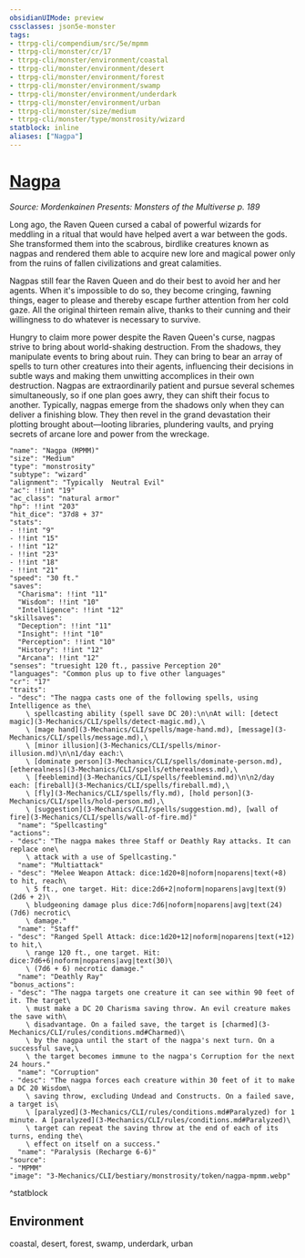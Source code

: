 ```yaml
---
obsidianUIMode: preview
cssclasses: json5e-monster
tags:
- ttrpg-cli/compendium/src/5e/mpmm
- ttrpg-cli/monster/cr/17
- ttrpg-cli/monster/environment/coastal
- ttrpg-cli/monster/environment/desert
- ttrpg-cli/monster/environment/forest
- ttrpg-cli/monster/environment/swamp
- ttrpg-cli/monster/environment/underdark
- ttrpg-cli/monster/environment/urban
- ttrpg-cli/monster/size/medium
- ttrpg-cli/monster/type/monstrosity/wizard
statblock: inline
aliases: ["Nagpa"]
---
```

# [Nagpa](3-Mechanics\CLI\bestiary\monstrosity/nagpa-mpmm.md)
*Source: Mordenkainen Presents: Monsters of the Multiverse p. 189*  

Long ago, the Raven Queen cursed a cabal of powerful wizards for meddling in a ritual that would have helped avert a war between the gods. She transformed them into the scabrous, birdlike creatures known as nagpas and rendered them able to acquire new lore and magical power only from the ruins of fallen civilizations and great calamities.

Nagpas still fear the Raven Queen and do their best to avoid her and her agents. When it's impossible to do so, they become cringing, fawning things, eager to please and thereby escape further attention from her cold gaze. All the original thirteen remain alive, thanks to their cunning and their willingness to do whatever is necessary to survive.

Hungry to claim more power despite the Raven Queen's curse, nagpas strive to bring about world-shaking destruction. From the shadows, they manipulate events to bring about ruin. They can bring to bear an array of spells to turn other creatures into their agents, influencing their decisions in subtle ways and making them unwitting accomplices in their own destruction. Nagpas are extraordinarily patient and pursue several schemes simultaneously, so if one plan goes awry, they can shift their focus to another. Typically, nagpas emerge from the shadows only when they can deliver a finishing blow. They then revel in the grand devastation their plotting brought about—looting libraries, plundering vaults, and prying secrets of arcane lore and power from the wreckage.

```statblock
"name": "Nagpa (MPMM)"
"size": "Medium"
"type": "monstrosity"
"subtype": "wizard"
"alignment": "Typically  Neutral Evil"
"ac": !!int "19"
"ac_class": "natural armor"
"hp": !!int "203"
"hit_dice": "37d8 + 37"
"stats":
- !!int "9"
- !!int "15"
- !!int "12"
- !!int "23"
- !!int "18"
- !!int "21"
"speed": "30 ft."
"saves":
  "Charisma": !!int "11"
  "Wisdom": !!int "10"
  "Intelligence": !!int "12"
"skillsaves":
  "Deception": !!int "11"
  "Insight": !!int "10"
  "Perception": !!int "10"
  "History": !!int "12"
  "Arcana": !!int "12"
"senses": "truesight 120 ft., passive Perception 20"
"languages": "Common plus up to five other languages"
"cr": "17"
"traits":
- "desc": "The nagpa casts one of the following spells, using Intelligence as the\
    \ spellcasting ability (spell save DC 20):\n\nAt will: [detect magic](3-Mechanics/CLI/spells/detect-magic.md),\
    \ [mage hand](3-Mechanics/CLI/spells/mage-hand.md), [message](3-Mechanics/CLI/spells/message.md),\
    \ [minor illusion](3-Mechanics/CLI/spells/minor-illusion.md)\n\n1/day each:\
    \ [dominate person](3-Mechanics/CLI/spells/dominate-person.md), [etherealness](3-Mechanics/CLI/spells/etherealness.md),\
    \ [feeblemind](3-Mechanics/CLI/spells/feeblemind.md)\n\n2/day each: [fireball](3-Mechanics/CLI/spells/fireball.md),\
    \ [fly](3-Mechanics/CLI/spells/fly.md), [hold person](3-Mechanics/CLI/spells/hold-person.md),\
    \ [suggestion](3-Mechanics/CLI/spells/suggestion.md), [wall of fire](3-Mechanics/CLI/spells/wall-of-fire.md)"
  "name": "Spellcasting"
"actions":
- "desc": "The nagpa makes three Staff or Deathly Ray attacks. It can replace one\
    \ attack with a use of Spellcasting."
  "name": "Multiattack"
- "desc": "Melee Weapon Attack: dice:1d20+8|noform|noparens|text(+8) to hit, reach\
    \ 5 ft., one target. Hit: dice:2d6+2|noform|noparens|avg|text(9) (2d6 + 2)\
    \ bludgeoning damage plus dice:7d6|noform|noparens|avg|text(24) (7d6) necrotic\
    \ damage."
  "name": "Staff"
- "desc": "Ranged Spell Attack: dice:1d20+12|noform|noparens|text(+12) to hit,\
    \ range 120 ft., one target. Hit: dice:7d6+6|noform|noparens|avg|text(30)\
    \ (7d6 + 6) necrotic damage."
  "name": "Deathly Ray"
"bonus_actions":
- "desc": "The nagpa targets one creature it can see within 90 feet of it. The target\
    \ must make a DC 20 Charisma saving throw. An evil creature makes the save with\
    \ disadvantage. On a failed save, the target is [charmed](3-Mechanics/CLI/rules/conditions.md#Charmed)\
    \ by the nagpa until the start of the nagpa's next turn. On a successful save,\
    \ the target becomes immune to the nagpa's Corruption for the next 24 hours."
  "name": "Corruption"
- "desc": "The nagpa forces each creature within 30 feet of it to make a DC 20 Wisdom\
    \ saving throw, excluding Undead and Constructs. On a failed save, a target is\
    \ [paralyzed](3-Mechanics/CLI/rules/conditions.md#Paralyzed) for 1 minute. A [paralyzed](3-Mechanics/CLI/rules/conditions.md#Paralyzed)\
    \ target can repeat the saving throw at the end of each of its turns, ending the\
    \ effect on itself on a success."
  "name": "Paralysis (Recharge 6-6)"
"source":
- "MPMM"
"image": "3-Mechanics/CLI/bestiary/monstrosity/token/nagpa-mpmm.webp"
```
^statblock

## Environment

coastal, desert, forest, swamp, underdark, urban